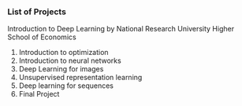 ### List of Projects

Introduction to Deep Learning
by National Research University Higher School of Economics

1. Introduction to optimization
2. Introduction to neural networks
3. Deep Learning for images
4. Unsupervised representation learning
5. Deep learning for sequences
6. Final Project
